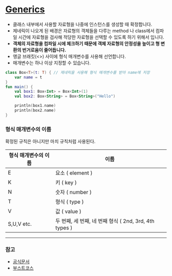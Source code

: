 # [Generics](https://kotlinlang.org/docs/generics.html)

* 클래스 내부에서 사용할 자료형을 나중에 인스턴스를 생성할 때 확정합니다. 
* 제네릭이 나오게 된 배경은 자료형의 객체들을 다루는 method 나 class에서 컴파일 시간에 자료형을 검사해 적당한 자료형을 선택할 수 있도록 하기 위해서 입니다. 
* **객체의 자료형을 컴파일 시에 체크하기 때문에 객체 자료형의 안정성을 높이고 형 변환의 번거로움이 줄어듭니다.**
* 앵글 브래킷(<>) 사이에 형식 매개변수를 사용해 선언합니다.
* 매개변수는 하나 이상 지정할 수 있습니다.

```kotlin
class Box<T>(t: T) { // 제네릭을 사용해 형식 매개변수를 받아 name에 저장
    var name = t
}
fun main() {
    val box1: Box<Int> = Box<Int>(1)
    val box2: Box<String> = Box<String>("Hello")

    println(box1.name)
    println(box2.name)
}
```

### 형식 매개변수의 이름 

확정된 규칙은 아니지만 마치 규칙처럼 사용된다.

형식 매개변수의 이름 | 이름
--------------------|--------------------
E         | 요소 ( element )
K         | 키 ( key )
N         | 숫자 ( number )
T         | 형식 ( type )
V         | 값 ( value )
S,U,V etc.| 두 번째, 세 번째, 네 번째 형식 ( 2nd, 3rd, 4th types )

--------------------------------

### 참고
* [공식문서](https://kotlinlang.org/docs/generics.html)
* [부스트코스](https://www.boostcourse.org/mo234/lecture/154303/)
